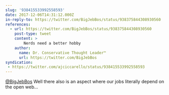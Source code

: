 ```yaml
---
slug: '938415533992558593'
date: 2017-12-06T14:31:12.000Z
in-reply-to: https://twitter.com/BigJebBos/status/938375844308930560
references:
  - url: https://twitter.com/BigJebBos/status/938375844308930560
    post-type: tweet
    content: >
        Nerds need a better hobby
    author:
      name: Dr. Conservative Thought Leader™️
      url: https://twitter.com/BigJebBos
syndication:
 - https://twitter.com/ajciccarello/status/938415533992558593
---
```


[@BigJebBos](https://twitter.com/BigJebBos) Well there also is an aspect where our jobs literally depend on the open web...
